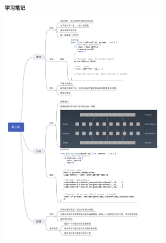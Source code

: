 ### 学习笔记

![第三周(递归、分治、回溯)](https://github.com/DEEPMING/algorithm018/blob/master/week03/第三周(递归、分治、回溯).svg)